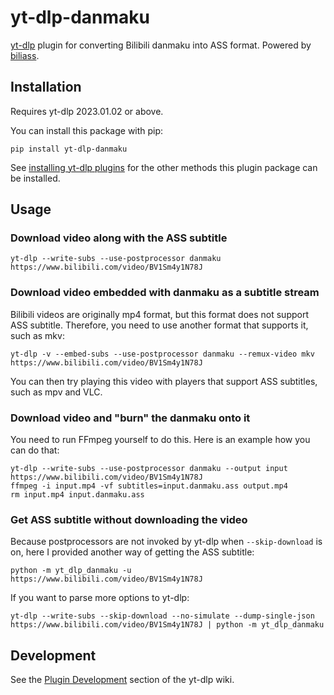 # yt-dlp-danmaku

[yt-dlp](https://github.com/yt-dlp/yt-dlp) plugin for converting Bilibili danmaku into ASS format.
Powered by [biliass](https://github.com/yutto-dev/biliass).

## Installation

Requires yt-dlp 2023.01.02 or above.

You can install this package with pip:

```shell
pip install yt-dlp-danmaku
```

See [installing yt-dlp plugins](https://github.com/yt-dlp/yt-dlp#installing-plugins)
for the other methods this plugin package can be installed.

## Usage

### Download video along with the ASS subtitle

```shell
yt-dlp --write-subs --use-postprocessor danmaku https://www.bilibili.com/video/BV1Sm4y1N78J
```

### Download video embedded with danmaku as a subtitle stream

Bilibili videos are originally mp4 format, but this format does not support ASS subtitle.
Therefore, you need to use another format that supports it, such as mkv:

```shell
yt-dlp -v --embed-subs --use-postprocessor danmaku --remux-video mkv https://www.bilibili.com/video/BV1Sm4y1N78J
```

You can then try playing this video with players that support ASS subtitles,
such as mpv and VLC.

### Download video and "burn" the danmaku onto it

You need to run FFmpeg yourself to do this.
Here is an example how you can do that:

```shell
yt-dlp --write-subs --use-postprocessor danmaku --output input https://www.bilibili.com/video/BV1Sm4y1N78J
ffmpeg -i input.mp4 -vf subtitles=input.danmaku.ass output.mp4
rm input.mp4 input.danmaku.ass
```

### Get ASS subtitle without downloading the video

Because postprocessors are not invoked by yt-dlp when `--skip-download` is on,
here I provided another way of getting the ASS subtitle:

```shell
python -m yt_dlp_danmaku -u https://www.bilibili.com/video/BV1Sm4y1N78J
```

If you want to parse more options to yt-dlp:

```shell
yt-dlp --write-subs --skip-download --no-simulate --dump-single-json https://www.bilibili.com/video/BV1Sm4y1N78J | python -m yt_dlp_danmaku
```

## Development

See the [Plugin Development](https://github.com/yt-dlp/yt-dlp/wiki/Plugin-Development)
section of the yt-dlp wiki.
